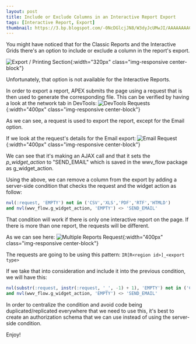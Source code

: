```yaml
---
layout: post
title: Include or Exclude Columns in an Interactive Report Export
tags: [Interactive Report, Export]
thumbnail: https://3.bp.blogspot.com/-0NcDGlcjJN8/W3dyJcUMwJI/AAAAAAAACNo/czwSOF88RzoIabx5kCJ6jyp_zcJci19xgCLcBGAs/s72-c/IR_download.png
---
```


You might have noticed that for the Classic Reports and the Interactive Grids there's an option to include or exclude a column in the report's export.

![Export / Printing Section](https://1.bp.blogspot.com/--dC18rR57p0/W3cj0STJD8I/AAAAAAAACNE/KuVoEclTvP0e6aZoSJpgb6yiS0H4x_zcACLcBGAs/s1600/include_in_export.png "Export / Printing Section"){:width="320px" class="img-responsive center-block"}

Unfortunately, that option is not available for the Interactive Reports.

In order to export a report, APEX submits the page using a request that is then used to generate the corresponding file. This can be verified by having a look at the network tab in DevTools:
![DevTools Requests](https://1.bp.blogspot.com/-bTb13qAgnS4/W3dqbC4r7zI/AAAAAAAACNU/p_6Dqs86YAIT2KQX1CNQupSb8qMj0c3lgCLcBGAs/s1600/IR_request.png "DevTools Requests"){:width="400px" class="img-responsive center-block"}

As we can see, a request is used to export the report, except for the Email option.

If we look at the request's details for the Email export:
![Email Request](https://3.bp.blogspot.com/-p7fzu17wGEo/W3dqbID0N-I/AAAAAAAACNQ/LuRMDeHuEwwzzQK3eWrpQ_bs7Dec6Nw9QCLcBGAs/s1600/IR_request_email.png "Email Request"){:width="400px" class="img-responsive center-block"}

We can see that it's making an AJAX call and that it sets the <i>p_widget_action</i> to "SEND_EMAIL" which is saved in the wwv_flow package as g_widget_action.

Using the above, we can remove a column from the export by adding a server-side condition that checks the request and the widget action as follow:

```sql
nvl(:request, 'EMPTY') not in ('CSV','XLS','PDF','RTF','HTMLD')
and nvl(wwv_flow.g_widget_action, 'EMPTY') <> 'SEND_EMAIL'
```

That condition will work if there is only one interactive report on the page. If there is more than one report, the requests will be different.

As we can see here:
![Multiple Reports Request](https://4.bp.blogspot.com/-U_8MwCFUv1s/W3dyqiPWzRI/AAAAAAAACNw/12z8P_KHGtQ8ywA1WurWK-urBNCaj-TRgCLcBGAs/s1600/IR_request_2.png "Multiple Reports Request"){:width="400px" class="img-responsive center-block"}

The requests are going to be using this pattern: `IR[R<region id>]_<export type>`

If we take that into consideration and include it into the previous condition, we will have this:

```sql
nvl(substr(:request, instr(:request, '_', -1) + 1), 'EMPTY') not in ('CSV','XLS','PDF','RTF','HTMLD')
and nvl(wwv_flow.g_widget_action, 'EMPTY') <> 'SEND_EMAIL'
```

In order to centralize the condition and avoid code being duplicated/replicated everywhere that we need to use this, it's best to create an authorization schema that we can use instead of using the server-side condition. 

Enjoy!